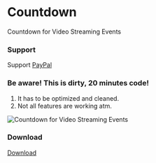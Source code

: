 # Countdown
Countdown for Video Streaming Events

### Support
Support [PayPal](https://paypal.me/margetic)

### Be aware! This is dirty, 20 minutes code!
1) It has to be optimized and cleaned.
2) Not all features are working atm.

![Countdown for Video Streaming Events](https://raw.githubusercontent.com/gogo1207/Countdown/master/countdown.jpg)

### Download
[Download](https://github.com/gogo1207/Countdown-Live-Video-Streaming/releases)
